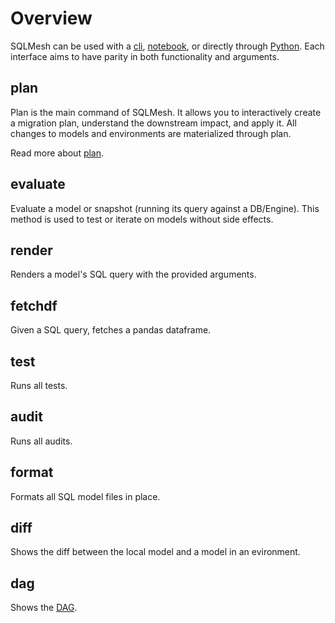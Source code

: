 # Overview

SQLMesh can be used with a [cli](cli.md), [notebook](notebook.md), or directly through [Python](python.md). Each interface aims to have parity in both functionality and arguments.

## plan
Plan is the main command of SQLMesh. It allows you to interactively create a migration plan, understand the downstream impact, and apply it. All changes to models and environments are materialized through plan.

Read more about [plan](/concepts/plans).

## evaluate
Evaluate a model or snapshot (running its query against a DB/Engine). This method is used to test or iterate on models without side effects.

## render
Renders a model's SQL query with the provided arguments.

## fetchdf
Given a SQL query, fetches a pandas dataframe.

## test
Runs all tests.

## audit
Runs all audits.

## format
Formats all SQL model files in place.

## diff
Shows the diff between the local model and a model in an evironment.

## dag
Shows the [DAG](../glossary.md).
